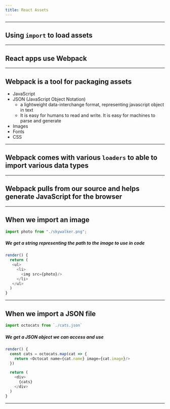```yaml
---
title: React Assets
---
```


---

## Using `import` to load assets

---

## React apps use Webpack

---

## Webpack is a tool for packaging assets

- JavaScript
- JSON (JavaScript Object Notation)
  - a lightweight data-interchange format, representing javascript object in
    text
  - It is easy for humans to read and write. It is easy for machines to parse
    and generate
- Images
- Fonts
- CSS

---

## Webpack comes with various `loaders` to able to import various data types

---

## Webpack pulls from our source and helps generate JavaScript for the browser

---

## When we import an image

```javascript
import photo from "./skywalker.png";
```

##### We get a string representing the path to the image to use in code

```javascript
render() {
  return (
   <ul>
     <li>
       <img src={photo}/>
     </li>
   </ul>
  )
}
```

---

## When we import a JSON file

```javascript
import octocats from `./cats.json`
```

##### We get a JSON object we can access and use

```javascript
render() {
  const cats = octocats.map(cat => {
    return <Octocat name={cat.name} image={cat.image}/>
  })

  return (
    <div>
      {cats}
    </div>
  )
}
```

---
